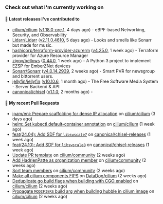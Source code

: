 ### Check out what I'm currently working on

#### 🔭 Latest releases I've contributed to

- [cilium/cilium](https://github.com/cilium/cilium) ([v1.18.0-pre.1](https://github.com/cilium/cilium/releases/tag/v1.18.0-pre.1), 4 days ago) - eBPF-based Networking, Security, and Observability
- [Lidarr/Lidarr](https://github.com/Lidarr/Lidarr) ([v2.11.0.4610](https://github.com/Lidarr/Lidarr/releases/tag/v2.11.0.4610), 5 days ago) - Looks and smells like Sonarr but made for music.
- [hashicorp/terraform-provider-azurerm](https://github.com/hashicorp/terraform-provider-azurerm) ([v4.25.0](https://github.com/hashicorp/terraform-provider-azurerm/releases/tag/v4.25.0), 1 week ago) - Terraform provider for Azure Resource Manager
- [zigpy/bellows](https://github.com/zigpy/bellows) ([0.44.0](https://github.com/zigpy/bellows/releases/tag/0.44.0), 1 week ago) - A Python 3 project to implement EZSP for EmberZNet devices
- [Sonarr/Sonarr](https://github.com/Sonarr/Sonarr) ([v4.0.14.2939](https://github.com/Sonarr/Sonarr/releases/tag/v4.0.14.2939), 2 weeks ago) - Smart PVR for newsgroup and bittorrent users.
- [jellyfin/jellyfin](https://github.com/jellyfin/jellyfin) ([v10.10.6](https://github.com/jellyfin/jellyfin/releases/tag/v10.10.6), 1 month ago) - The Free Software Media System - Server Backend &amp; API
- [canonical/chisel](https://github.com/canonical/chisel) ([v1.1.0](https://github.com/canonical/chisel/releases/tag/v1.1.0), 2 months ago) - 

#### 🔨 My recent Pull Requests

- [ipam/eni: Prepare scaffolding for dense IP allocation](https://github.com/cilium/cilium/pull/38650) on [cilium/cilium](https://github.com/cilium/cilium) (3 days ago)
- [helm: Set kubectl default-container annotation](https://github.com/cilium/cilium/pull/38589) on [cilium/cilium](https://github.com/cilium/cilium) (1 week ago)
- [feat(24.04): Add SDF for `libswscale7`](https://github.com/canonical/chisel-releases/pull/520) on [canonical/chisel-releases](https://github.com/canonical/chisel-releases) (1 week ago)
- [feat(24.10): Add SDF for `libswscale8`](https://github.com/canonical/chisel-releases/pull/519) on [canonical/chisel-releases](https://github.com/canonical/chisel-releases) (1 week ago)
- [Update PR template](https://github.com/cilium/community/pull/224) on [cilium/community](https://github.com/cilium/community) (2 weeks ago)
- [Add HadrienPatte as organization member](https://github.com/cilium/community/pull/223) on [cilium/community](https://github.com/cilium/community) (2 weeks ago)
- [Sort team members](https://github.com/cilium/community/pull/222) on [cilium/community](https://github.com/cilium/community) (2 weeks ago)
- [Make all cilium components FIPS](https://github.com/DataDog/cilium/pull/602) on [DataDog/cilium](https://github.com/DataDog/cilium) (2 weeks ago)
- [Deduplicate go build flags when building with CGO enabled](https://github.com/cilium/cilium/pull/38322) on [cilium/cilium](https://github.com/cilium/cilium) (2 weeks ago)
- [Propagate `MODIFIERS` build arg when building hubble in cilium image](https://github.com/cilium/cilium/pull/38288) on [cilium/cilium](https://github.com/cilium/cilium) (2 weeks ago)
